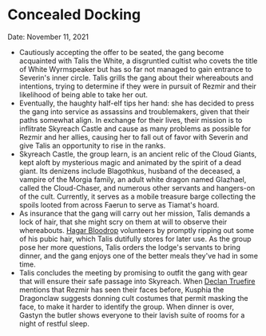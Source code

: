# Concealed Docking

Date: November 11, 2021

- Cautiously accepting the offer to be seated, the gang become acquainted with Talis the White, a disgruntled cultist who covets the title of White Wyrmspeaker but has so far not managed to gain entrance to Severin's inner circle. Talis grills the gang about their whereabouts and intentions, trying to determine if they were in pursuit of Rezmir and their likelihood of being able to take her out.
- Eventually, the haughty half-elf tips her hand: she has decided to press the gang into service as assassins and troublemakers, given that their paths somewhat align. In exchange for their lives, their mission is to inflitrate Skyreach Castle and cause as many problems as possible for Rezmir and her allies, causing her to fall out of favor with Severin and give Talis an opportunity to rise in the ranks.
- Skyreach Castle, the group learn, is an ancient relic of the Cloud Giants, kept aloft by mysterious magic and animated by the spirit of a dead giant. Its denizens include Blagothkus, husband of the deceased, a vampire of the Morgia family, an adult white dragon named Glazhael, called the Cloud-Chaser, and numerous other servants and hangers-on of the cult. Currently, it serves as a mobile treasure barge collecting the spoils looted from across Faerun to serve as Tiamat's hoard.
- As insurance that the gang will carry out her mission, Talis demands a lock of hair, that she might scry on them at will to observe their whereabouts. [Hagar Bloodrop](../Characters/Hagar%20Bloodrop/%21index.md) volunteers by promptly ripping out some of his pubic hair, which Talis dutifully stores for later use. As the group pose her more questions, Talis orders the lodge's servants to bring dinner, and the gang enjoys one of the better meals they've had in some time.
- Talis concludes the meeting by promising to outfit the gang with gear that will ensure their safe passage into Skyreach. When [Declan Truefire](../Characters/Declan%20Truefire/%21index.md) mentions that Rezmir has seen their faces before, Kusphia the Dragonclaw suggests donning cult costumes that permit masking the face, to make it harder to identify the group. When dinner is over, Gastyn the butler shows everyone to their lavish suite of rooms for a night of restful sleep.